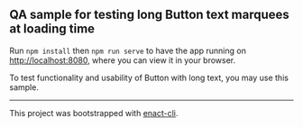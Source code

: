 ## QA sample for testing long Button text marquees at loading time

Run `npm install` then `npm run serve` to have the app running on [http://localhost:8080](http://localhost:8080), where you can view it in your browser.

To test functionality and usability of Button with long text, you may use this sample.

---

This project was bootstrapped with [enact-cli](https://github.com/enactjs/cli).
